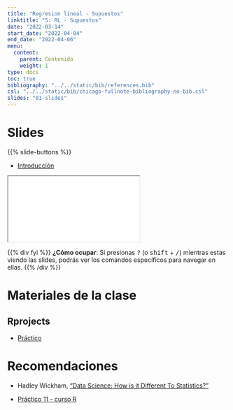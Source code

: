 ```yaml
---
title: "Regresion lineal - Supuestos"
linktitle: "5: RL - Supuestos"
date: "2022-03-14"
start_date: "2022-04-04"
end_date: "2022-04-06"
menu:
  content:
    parent: Contenido
    weight: 1
type: docs
toc: true
bibliography: "../../static/bib/references.bib"
csl: "../../static/bib/chicago-fullnote-bibliography-no-bib.csl"
slides: "01-slides"
---
```


# Slides

{{% slide-buttons %}}

<ul class="nav nav-tabs" id="slide-tabs" role="tablist">
<li class="nav-item">
<a class="nav-link active" id="introducción-tab" data-toggle="tab" href="#introducción" role="tab" aria-controls="introducción" aria-selected="true">Introducción</a>
</li>
</ul>

<div id="slide-tabs" class="tab-content">

<div id="introducción" class="tab-pane fade show active" role="tabpanel" aria-labelledby="introducción-tab">

<div class="embed-responsive embed-responsive-16by9">

<iframe class="embed-responsive-item" src="/slides/05-slide.html#1">
</iframe>

</div>

</div>

</div>

{{% div fyi %}}
**¿Cómo ocupar**: Si presionas <kbd>?</kbd> (o <kbd>shift</kbd> + <kbd>/</kbd>) mientras estas viendo las slides, podrás ver los comandos específicos para navegar en ellas.
{{% /div %}}

# Materiales de la clase

## Rprojects

-   [<i class="fas fa-laptop-code"></i> Práctico](https://statistics-r-uah.netlify.app/example/05-practico/)

# Recomendaciones

-   <i class="fas fa-book"></i> Hadley Wickham, [“Data Science: How is it Different To Statistics?”](http://bulletin.imstat.org/2014/09/data-science-how-is-it-different-to-statistics%E2%80%89/)

-   [<i class="fas fa-laptop-code"></i> Práctico 11 - curso R](https://learn-r-uah.netlify.app/example/11-practico/)
